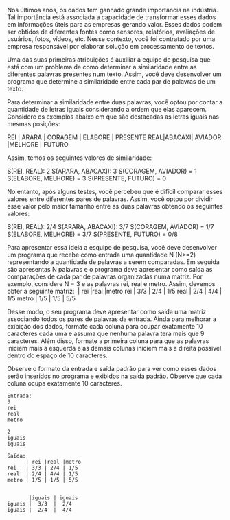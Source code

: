 Nos últimos anos, os dados tem ganhado grande importância na indústria. Tal importância está associada a capacidade de transformar esses dados em informações úteis para as empresas gerando valor. Esses dados podem ser obtidos de diferentes fontes como sensores, relatórios, avaliações de usuários, fotos, vídeos, etc. Nesse contexto, você foi contratado por uma empresa responsável por elaborar solução em processamento de textos.

Uma das suas primeiras atribuições é auxiliar a equipe de pesquisa que está com um problema de como determinar a similaridade entre as diferentes palavras presentes num texto. Assim, você deve desenvolver um programa que determine a similaridade entre cada par de palavras de um texto.

Para determinar a similaridade entre duas palavras, você optou por contar a quantidade de letras iguais considerando a ordem que elas aparecem. Considere os exemplos abaixo em que são destacadas as letras iguais nas mesmas posições:

​REI​​ | ​ARARA | CORAGEM | ​ELABORE | PRESENTE
​REAL|ABACAXI| AVIADOR | ​MELHORE | FUTURO

Assim, temos os seguintes valores de similaridade:

S(REI, REAL): 2
S(ARARA, ABACAXI): 3
S(CORAGEM, AVIADOR) = 1
S(ELABORE, MELHORE) = 3
S(PRESENTE, FUTURO) = 0

No entanto, após alguns testes, você percebeu que é difícil comparar esses valores entre diferentes pares de palavras. Assim, você optou por dividir esse valor pelo maior tamanho entre as duas palavras obtendo os seguintes valores:

S(REI, REAL): 2/4
S(ARARA, ABACAXI): 3/7
S(CORAGEM, AVIADOR) = 1/7
S(ELABORE, MELHORE) = 3/7
S(PRESENTE, FUTURO) = 0/8

Para apresentar essa ideia a esquipe de pesquisa, você deve desenvolver um programa que recebe como entrada uma quantidade N (N>=2) representando a quantidade de palavras a serem comparadas. Em seguida são apresentas N palavras e o programa deve apresentar como saída as comparações de cada par de palavras organizadas numa matriz. Por exemplo, considere N = 3 e as palavras rei, real e metro. Assim, devemos obter a seguinte matriz:
​
      | rei |real |metro
rei   | 3/3 | 2/4 | 1/5
real  | 2/4 | 4/4 | 1/5
metro | 1/5 | 1/5 | 5/5

Desse modo, o seu programa deve apresentar como saída uma matriz associando todos os pares de palavras da entrada. Ainda para melhorar a exibição dos dados, formate cada coluna para ocupar exatamente 10 caracteres cada uma e assuma que nenhuma palavra terá mais que 9 caracteres. Além disso, formate a primeira coluna para que as palavras iniciem mais a esquerda e as demais colunas iniciem mais a direita possível dentro do espaço de 10 caracteres.

Observe o formato da entrada e saída padrão para ver como esses dados serão inseridos no programa e exibidos na saída padrão. Observe que cada coluna ocupa exatamente 10 caracteres.

```
Entrada: 
3
rei
real
metro

2
iguais
iguais
```

```
Saída:
      | rei |real |metro
rei   | 3/3 | 2/4 | 1/5
real  | 2/4 | 4/4 | 1/5
metro | 1/5 | 1/5 | 5/5


       |iguais | iguais 
iguais |  3/3  |  2/4 
iguais |  2/4  |  4/4 
```